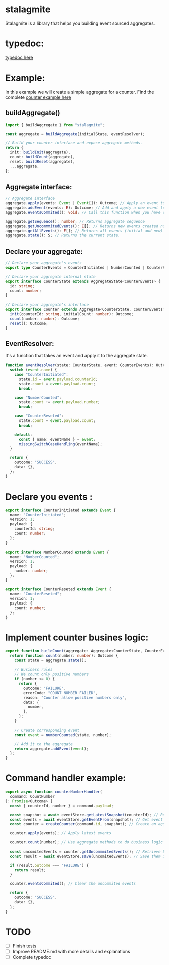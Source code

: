 # stalagmite

Stalagmite is a library that helps you building event sourced aggregates.

# typedoc:

[typedoc here](https://sachacr.github.io/stalagmite/)

# Example:

In this example we will create a simple aggregate for a counter. Find the complete [counter example here](https://github.com/SachaCR/stalagmite/tree/main/src/examples/counter)

## buildAggregate()

```typescript
import { buildAggregate } from "stalagmite";

const aggregate = buildAggregate(initialState, eventResolver);

// Build your counter interface and expose aggregate methods.
return {
  init: buildInit(aggregate),
  count: buildCount(aggregate),
  reset: buildReset(aggregate),
  ...aggregate,
};
```

## Aggregate interface:

```typescript
// Aggregate interface
aggregate.apply(events: Event | Event[]): Outcome; // Apply an event to the aggregate.
aggregate.addEvent(events: E): Outcome; // Add and apply a new event to the aggregate.
aggregate.eventsCommited(): void; // Call this function when you have saved those events in your event store. It clear the uncommited events array

aggregate.getSequence(): number; // Returns aggregate sequence
aggregate.getUncommmitedEvents(): E[]; // Returns new events created not commited yet
aggregate.getAllEvents(): E[]; // Returns all events (initial and new)
aggregate.state(): S; // Returns the current state.
```

## Declare your aggregate:

```typescript
// Declare your aggregate's events
export type CounterEvents = CounterInitiated | NumberCounted | CounterReseted;

// Declare your aggregate internal state
export interface CounterState extends AggregateState<CounterEvents> {
  id: string;
  count: number;
}

// Declare your aggregate's interface
export interface Counter extends Aggregate<CounterState, CounterEvents> {
  init(counterId: string, initialCount: number): Outcome;
  count(number: number): Outcome;
  reset(): Outcome;
}
```

## EventResolver:

It's a function that takes an event and apply it to the aggregate state.

```typescript
function eventResolver(state: CounterState, event: CounterEvents): Outcome {
  switch (event.name) {
    case "CounterInitiated":
      state.id = event.payload.counterId;
      state.count = event.payload.count;
      break;

    case "NumberCounted":
      state.count += event.payload.number;
      break;

    case "CounterReseted":
      state.count = event.payload.count;
      break;

    default:
      const { name: eventName } = event;
      missingSwitchCaseHandling(eventName);
  }

  return {
    outcome: "SUCCESS",
    data: {},
  };
}
```

# Declare you events :

```typescript
export interface CounterInitiated extends Event {
  name: "CounterInitiated";
  version: 1;
  payload: {
    counterId: string;
    count: number;
  };
}

export interface NumberCounted extends Event {
  name: "NumberCounted";
  version: 1;
  payload: {
    number: number;
  };
}

export interface CounterReseted extends Event {
  name: "CounterReseted";
  version: 1;
  payload: {
    count: number;
  };
}
```

# Implement counter busines logic:

```typescript
export function buildCount(aggregate: Aggregate<CounterState, CounterEvents>) {
  return function count(number: number): Outcome {
    const state = aggregate.state();

    // Business rules
    // We count only positive numbers
    if (number <= 0) {
      return {
        outcome: "FAILURE",
        errorCode: "COUNT_NUMBER_FAILED",
        reason: "Counter allow positive numbers only",
        data: {
          number,
        },
      };
    }

    // Create corresponding event
    const event = numberCounted(state, number);

    // Add it to the aggregate
    return aggregate.addEvent(event);
  };
}
```

# Command handler example:

```typescript
export async function counterNumberHandler(
  command: CountNumber
): Promise<Outcome> {
  const { counterId, number } = command.payload;

  const snapshot = await eventStore.getLatestSnapshot(counterId); // Retrieve the latest snapshot for this accountId
  const events = await eventStore.getEventFrom(snapshot); // Get event after this snapshot
  const counter = createCounter(command.id, snapshot); // Create an aggregate from the snapshot

  counter.apply(events); // Apply latest events

  counter.count(number); // Use aggregate methods to do business logic

  const uncomitedEvents = counter.getUncommmitedEvents(); // Retrieve business logic resulting events
  const result = await eventStore.save(uncomitedEvents); // Save them in the event store

  if (result.outcome === "FAILURE") {
    return result;
  }

  counter.eventsCommited(); // Clear the uncommited events

  return {
    outcome: "SUCCESS",
    data: {},
  };
}
```

# TODO

- [ ] Finish tests
- [ ] Improve README.md with more details and explanations
- [ ] Complete typedoc
